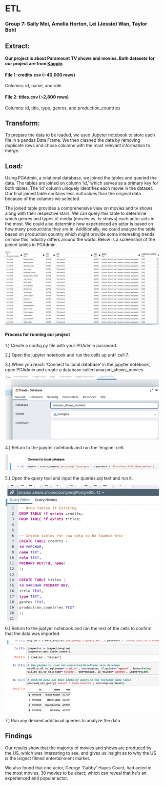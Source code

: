 # ETL
### Group 7: Sally Mei, Amelia Horton, Lei (Jessie) Wan, Taylor Bohl

## Extract:
#### Our project is about Paramount TV shows and movies. Both datasets for our project are from [Kaggle](https://www.kaggle.com/datasets/victorsoeiro/paramount-tv-shows-and-movies). 

#### File 1: credits.csv (~40,000 rows) 
Columns: id, name, and role

#### File 2: titles.csv (~2,800 rows)
Columns: id, title, type, genres, and production_countries

## Transform:
To prepare the data to be loaded, we used Jupyter notebook to store each file in a pandas Data Frame. We then cleaned the data by removing duplicate rows and chose columns with the most relevant information to merge.  

## Load:
Using PGAdmin, a relational database, we joined the tables and queried the data. The tables are joined on column ‘id,’ which serves as a primary key for both tables. The ‘id’ column uniquely identifies each movie in the dataset. Our final joined table contains less null values than the original data because of the columns we selected.  

The joined table provides a comprehensive view on movies and tv shows along with their respective stars. We can query this table to determine which genres and types of media (movies vs. tv shows) each actor acts in the most. We could also determine how experienced an actor is based on how many productions they are in. Additionally, we could analyze the table based on production country which might provide some interesting trends on how this industry differs around the world. Below is a screenshot of the joined tables in PGAdmin.

![joinedtables](joined_tables.png)

#### Process for running our project
1.) Create a config.py file with your PGAdmin password.

2.) Open the jupyter notebook and run the cells up until cell 7. 

3.) When you reach 'Connect to local database' in the jupyter notebook, open PGAdmin and create a database called amazon_shows_movies.  

![stepone](Resources/step_one.png)

4.) Return to the jupyter notebook and run the 'engine' cell.

![steptwo](Resources/step_two.png)

5.) Open the query tool and input the queries.sql text and run it. 

![stepfour](Resources/step_four.png)

6.) Return to the juptyer notebook and run the rest of the cells to confirm that the data was imported.

![stepthree](Resources/step_three.png)

7.) Run any desired additional queries to analyze the data.


## Findings
Our results show that the majority of movies and shows are produced by the US, which was interesting to see, and gives us insight as to why the US is the largest filmed entertainment market.

We also found that one actor, George 'Gabby' Hayes Count, had acted in the most movies, 30 movies to be exact, which can reveal that he's an experienced and popular actor.

